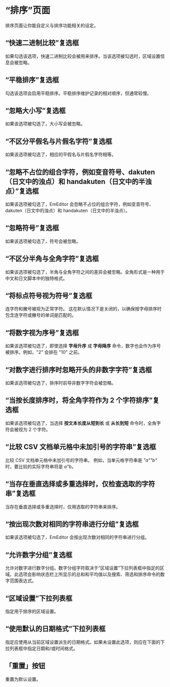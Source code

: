 # “排序”页面

排序页面让你能自定义与排序功能相关的设定。

## “快速二进制比较”复选框

如果勾选该选项，快速二进制比较会被用来排序。当该选项被勾选时，区域设置信息会被忽略。

## “平稳排序”复选框

勾选该选项会启用平稳排序。平稳排序维护记录的相对顺序，但通常较慢。

## “忽略大小写”复选框

如果该选项被勾选了，大小写会被忽略。

## “不区分平假名与片假名字符”复选框

如果该选项被勾选了，相应的平假名与片假名字符相等。

## “忽略不占位的组合字符，例如变音符号、dakuten（日文中的浊点）和 handakuten（日文中的半浊点）”复选框

如果该选项被勾选了，EmEditor 会忽略不占位的组合字符，例如变音符号、dakuten（日文中的浊点）和 handakuten（日文中的半浊点）。

## “忽略符号”复选框

如果该选项被勾选了，符号会被忽略。

## “不区分半角与全角字符”复选框

如果该选项被勾选了，半角与全角字符之间的差异会被忽略。全角形式是一种用于中文和日文脚本中的独特格式。

## “将标点符号视为符号”复选框

连字符和撇号被视为正常字符。 这在默认情况下是关闭的，以确保按字母排序时包含连字符或撇号的单词是匹配的。

## “将数字视为序号”复选框

如果该选项被勾选了，即使选择 **字母升序** 或 **字母降序** 命令，数字也会作为序号被排序。例如，"2" 会排在 "10" 之前。

## “对数字进行排序时忽略开头的非数字字符”复选框

如果该选项被勾选了，排序时前导非数字字符会被忽略。

## “当按长度排序时，将全角字符作为 2 个字符排序”复选框

如果该选项被勾选了，当选择 **按文本长度从短到长** 或 **从长到短** 命令时，全角字符会被视为 2 个字符。

## “比较 CSV 文档单元格中未加引号的字符串”复选框

比较 CSV 文档单元格中未加引号的字符串。 例如，当单元格字符串是 _"a""b"_ 时，要比较的实际字符串将是 _a"b_。

## “当存在垂直选择或多重选择时，仅检查选取的字符串”复选框

当存在垂直选择或多重选择时，仅用选取的字符串来排序。

## “按出现次数对相同的字符串进行分组”复选框

如果该选项被勾选了，EmEditor 会按出现次数对相同的字符串进行分组。

## “允许数字分组”复选框

允许对数字进行数字分组。数字分组字符取决于“区域设置”下拉列表框中指定的区域。此选项会影响状态栏上所显示的总和和平均值以及搜索、筛选和排序命令的数字范围表达式。

## “区域设置”下拉列表框

指定用于排序的区域设置。

## “使用默认的日期格式”下拉列表框

指定应使用从当前区域设置派生的日期格式。如果未设置此选项，则应在下面的下拉列表框中指定日期和/或时间格式。

## 「重置」按钮

重置为默认设置。

